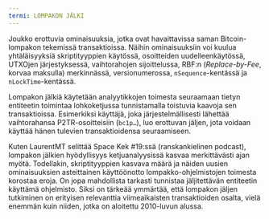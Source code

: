 ```yaml
---
termi: LOMPAKON JÄLKI
---
```


Joukko erottuvia ominaisuuksia, jotka ovat havaittavissa saman Bitcoin-lompakon tekemissä transaktioissa. Näihin ominaisuuksiin voi kuulua yhtäläisyyksiä skriptityyppien käytössä, osoitteiden uudelleenkäytössä, UTXOjen järjestyksessä, vaihtorahojen sijoittelussa, RBF:n (*Replace-by-Fee*, korvaa maksulla) merkinnässä, versionumerossa, `nSequence`-kentässä ja `nLockTime`-kentässä.

Lompakon jälkiä käytetään analyytikkojen toimesta seuraamaan tietyn entiteetin toimintaa lohkoketjussa tunnistamalla toistuvia kaavoja sen transaktioissa. Esimerkiksi käyttäjä, joka järjestelmällisesti lähettää vaihtorahansa P2TR-osoitteisiin (`bc1p…`), luo erottuvan jäljen, jota voidaan käyttää hänen tulevien transaktioidensa seuraamiseen.

Kuten LaurentMT selittää Space Kek #19:ssä (ranskankielinen podcast), lompakon jälkien hyödyllisyys ketjuanalyysissä kasvaa merkittävästi ajan myötä. Todellakin, skriptityyppien kasvava määrä ja näiden uusien ominaisuuksien asteittainen käyttöönotto lompakko-ohjelmistojen toimesta korostaa eroja. On jopa mahdollista tarkasti tunnistaa jäljitettävän entiteetin käyttämä ohjelmisto. Siksi on tärkeää ymmärtää, että lompakon jäljen tutkiminen on erityisen relevanttia viimeaikaisten transaktioiden osalta, vielä enemmän kuin niiden, jotka on aloitettu 2010-luvun alussa.